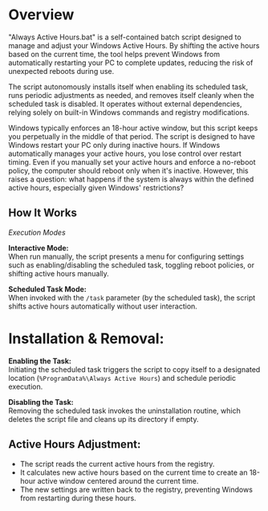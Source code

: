 Overview
========
"Always Active Hours.bat" is a self-contained batch script designed to manage and adjust your Windows Active Hours. By shifting the active hours based on the current time, the tool helps prevent Windows from automatically restarting your PC to complete updates, reducing the risk of unexpected reboots during use.

The script autonomously installs itself when enabling its scheduled task, runs periodic adjustments as needed, and removes itself cleanly when the scheduled task is disabled. It operates without external dependencies, relying solely on built-in Windows commands and registry modifications.

Windows typically enforces an 18-hour active window, but this script keeps you perpetually in the middle of that period. The script is designed to have Windows restart your PC only during inactive hours. If Windows automatically manages your active hours, you lose control over restart timing. Even if you manually set your active hours and enforce a no-reboot policy, the computer should reboot only when it's inactive. However, this raises a question: what happens if the system is always within the defined active hours, especially given Windows' restrictions?

How It Works
------------

*Execution Modes*

**Interactive Mode:**  
When run manually, the script presents a menu for configuring settings such as enabling/disabling the scheduled task, toggling reboot policies, or shifting active hours manually.

**Scheduled Task Mode:**  
When invoked with the `/task` parameter (by the scheduled task), the script shifts active hours automatically without user interaction.

Installation & Removal:
=======================

**Enabling the Task:**  
Initiating the scheduled task triggers the script to copy itself to a designated location (`%ProgramData%\Always Active Hours`) and schedule periodic execution.

**Disabling the Task:**  
Removing the scheduled task invokes the uninstallation routine, which deletes the script file and cleans up its directory if empty.

Active Hours Adjustment:
------------------------

- The script reads the current active hours from the registry.
- It calculates new active hours based on the current time to create an 18-hour active window centered around the current time.
- The new settings are written back to the registry, preventing Windows from restarting during these hours.
